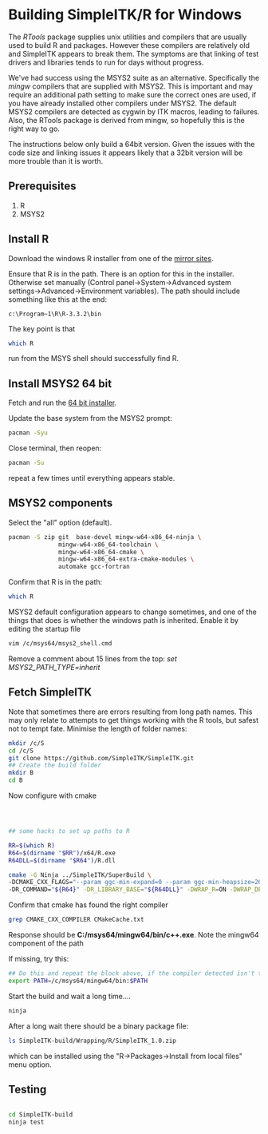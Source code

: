 # Building SimpleITK/R for Windows

The _RTools_ package supplies unix utilities and compilers that are
usually used to build R and packages. However these compilers are relatively
old and SimpleITK appears to break them. The symptoms are that linking
of test drivers and libraries tends to run for days without progress.

We've had success using the MSYS2 suite as an
alternative. Specifically the _mingw_ compilers that are supplied with
MSYS2. This is important and may require an additional path setting to
make sure the correct ones are used, if you have already installed
other compilers under MSYS2.  The default MSYS2 compilers are detected
as cygwin by ITK macros, leading to failures. Also, the RTools package
is derived from mingw, so hopefully this is the right way to go.

The instructions below only build a 64bit version. Given the issues with
the code size and linking issues it appears likely that a 32bit version will
be more trouble than it is worth.

## Prerequisites

1. R
1. MSYS2

## Install R

Download the windows R installer from one of the [mirror sites](https://www.r-project.org/mirrors.html).

Ensure that R is in the path. There is an option for this in the installer. Otherwise set manually
(Control panel->System->Advanced system settings->Advanced->Environment variables). The
path should include something like this at the end:

```dos
c:\Program~1\R\R-3.3.2\bin
```

The key point is that
```bash
which R
```
run from the MSYS shell should successfully find R.

## Install MSYS2 64 bit

Fetch and run the [64 bit installer](http://www.msys2.org/).

Update the base system from the MSYS2 prompt:

``` bash
pacman -Syu
```

Close terminal, then reopen:

``` bash
pacman -Su
```

repeat a few times until everything appears stable.

## MSYS2 components

Select the "all" option (default).

``` bash
pacman -S zip git  base-devel mingw-w64-x86_64-ninja \
              mingw-w64-x86_64-toolchain \
              mingw-w64-x86_64-cmake \
              mingw-w64-x86_64-extra-cmake-modules \
              automake gcc-fortran


```

Confirm that R is in the path:
``` bash
which R
```

MSYS2 default configuration appears to change sometimes, and one of the things that does is
whether the windows path is inherited. Enable it by editing the startup file

``` bash
vim /c/msys64/msys2_shell.cmd
```
Remove a comment about 15 lines from the top: _set MSYS2_PATH_TYPE=inherit_

## Fetch SimpleITK

Note that sometimes there are errors resulting from long path names. This
may only relate to attempts to get things working with the R tools, but
safest not to tempt fate. Minimise the length of folder names:

``` bash
mkdir /c/S
cd /c/S
git clone https://github.com/SimpleITK/SimpleITK.git
## Create the build folder
mkdir B
cd B
```

Now configure with cmake

```bash



## some hacks to set up paths to R

RR=$(which R)
R64=$(dirname "$RR")/x64/R.exe
R64DLL=$(dirname "$R64")/R.dll

cmake -G Ninja ../SimpleITK/SuperBuild \
-DCMAKE_CXX_FLAGS="--param ggc-min-expand=0 --param ggc-min-heapsize=2648000" \
-DR_COMMAND="${R64}" -DR_LIBRARY_BASE="${R64DLL}" -DWRAP_R=ON -DWRAP_DEFAULT=OFF

```

Confirm that cmake has found the right compiler

```bash
grep CMAKE_CXX_COMPILER CMakeCache.txt
```

Response should be __C:/msys64/mingw64/bin/c++.exe__. Note the mingw64 component of the path

If missing, try this:
```bash
## Do this and repeat the block above, if the compiler detected isn't the mingw64 one
export PATH=/c/msys64/mingw64/bin:$PATH
```

Start the build and wait a long time....

```bash
ninja
```

After a long wait there should be a binary package file:
```bash
ls SimpleITK-build/Wrapping/R/SimpleITK_1.0.zip
```
which can be installed using the "R->Packages->Install from local files" menu option.

## Testing

```bash

cd SimpleITK-build
ninja test
```